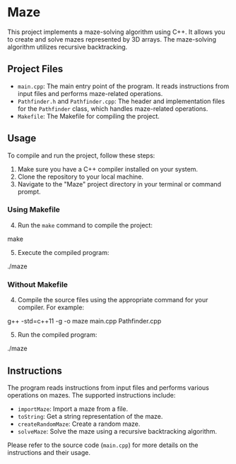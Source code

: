 # Maze

This project implements a maze-solving algorithm using C++. It allows you to create and solve mazes represented by 3D arrays. The maze-solving algorithm utilizes recursive backtracking.

## Project Files

- `main.cpp`: The main entry point of the program. It reads instructions from input files and performs maze-related operations.
- `Pathfinder.h` and `Pathfinder.cpp`: The header and implementation files for the `Pathfinder` class, which handles maze-related operations.
- `Makefile`: The Makefile for compiling the project.

## Usage

To compile and run the project, follow these steps:

1. Make sure you have a C++ compiler installed on your system.
2. Clone the repository to your local machine.
3. Navigate to the "Maze" project directory in your terminal or command prompt.

### Using Makefile

4. Run the `make` command to compile the project:

make

5. Execute the compiled program:

./maze


### Without Makefile

4. Compile the source files using the appropriate command for your compiler. For example:

g++ -std=c++11 -g -o maze main.cpp Pathfinder.cpp

5. Run the compiled program:

./maze


## Instructions

The program reads instructions from input files and performs various operations on mazes. The supported instructions include:

- `importMaze`: Import a maze from a file.
- `toString`: Get a string representation of the maze.
- `createRandomMaze`: Create a random maze.
- `solveMaze`: Solve the maze using a recursive backtracking algorithm.

Please refer to the source code (`main.cpp`) for more details on the instructions and their usage.

